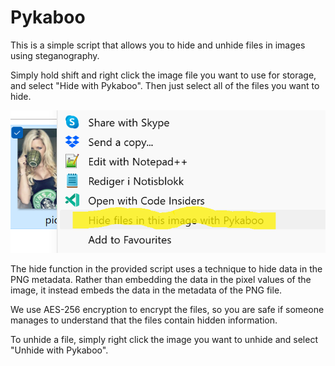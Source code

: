 # Pykaboo

This is a simple script that allows you to hide and unhide files in images using steganography.

Simply hold shift and right click the image file you
want to use for storage, and select "Hide with Pykaboo". Then just select all of the
files you want to hide.

![alt text](images/image.png)

The hide function in the provided script uses a technique to hide
data in the PNG metadata. Rather than embedding the data in the pixel values
of the image, it instead embeds the data in the metadata of the PNG file.

We use AES-256 encryption to encrypt the files, so you are safe if someone manages to understand that 
the files contain hidden information.

To unhide a file, simply right click the image you want to unhide and select "Unhide with Pykaboo".

